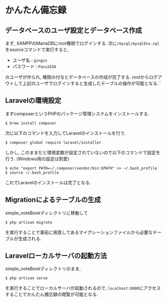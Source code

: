 # かんたん備忘録

## データベースのユーザ設定とデータベース作成
まず, XAMPPのMariaDBにroot権限でログインする. 次に`/mysql/mysqlEnv.sql`をsourceコマンドで実行すると, 

- ユーザ名 : `gingin`
- パスワード : `Pass2438`

のユーザが作られ, 権限の付与とデータベースの作成が完了する.
rootからログアウトして上記のユーザでログインすると生成したテーブルの操作が可能となる.´´

## Laravelの環境設定
まずcomposerというPHPのパッケージ管理システムをインストールする.
```
$ brew install composer
```


次に以下のコマンドを入力してLaravelのインストールを行う.
```
$ composer global require laravel/installer
```

しかし, このままだと環境変数が設定されていないので以下のコマンドで設定を行う. (Windows用の設定は割愛)
```
$ echo "export PATH=~/.composer/vendor/bin:$PATH" >> ~/.bash_profile
$ source ~/.bash_profile
```
これでLaravelのインストールは完了となる.

## Migrationによるテーブルの生成
simple_noteBookディレクトリに移動して
```
$ php artisan migrate
```
を実行することで事前に用意してあるマイグレーションファイルから必要なテーブルが生成される. 

## Laravelローカルサーバの起動方法
simple_noteBookディレクトリのまま,
```
$ php artisan serve
```
を実行することでローカルサーバが起動されるので, `localhost:8000`にアクセスすることでかんたん備忘録の閲覧が可能となる.

